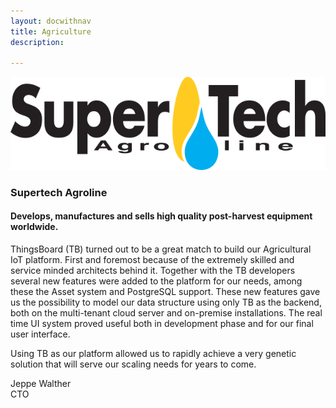 ```yaml
---
layout: docwithnav
title: Agriculture
description: 

---
```


<div class="customer-block">
    <a href="http://agrolog.io">
        <div class="customer-logo">
            <img width="" src="/images/customers/supertech-agroline.png" alt="SuperTech Agroline">
        </div>
    </a>
    <div class="customer-content">
        <h3 id="agrolog">
            Supertech Agroline
        </h3>
        <h4>
            Develops, manufactures and sells high quality post-harvest equipment worldwide.
        </h4>     
        <p>
        ThingsBoard (TB) turned out to be a great match to build our Agricultural IoT platform. 
        First and foremost because of the extremely skilled and service minded architects behind it. 
        Together with the TB developers several new features were added to the platform for our needs, 
        among these the Asset system and PostgreSQL support. 
        These new features gave us the possibility to model our data structure using only TB as the backend, both on the multi-tenant cloud server and on-premise installations.
        The real time UI system proved useful both in development phase and for our final user interface. 
        </p>
        <p>
        Using TB as our platform allowed us to rapidly achieve a very genetic solution that will serve our scaling needs for years to come. 
        </p>
        <div class="person-logo-container">
            <div class="person-title">
                Jeppe Walther<br/>CTO
            </div>
        </div>
    </div>
</div>


